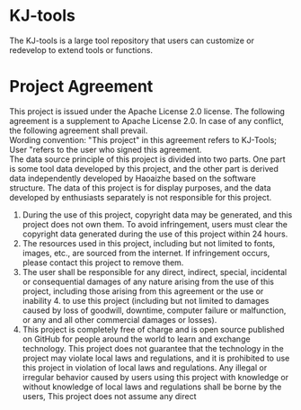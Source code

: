 # KJ-tools
The KJ-tools is a large tool repository that users can customize or redevelop to extend tools or functions.
# Project Agreement

This project is issued under the Apache License 2.0 license. The following agreement is a supplement to Apache License 2.0. In case of any conflict, the following agreement shall prevail.  
Wording convention: "This project" in this agreement refers to KJ-Tools; User "refers to the user who signed this agreement.  
The data source principle of this project is divided into two parts. One part is some tool data developed by this project, and the other part is derived data independently developed by Haoaizhe based on the software structure. The data of this project is for display purposes, and the data developed by enthusiasts separately is not responsible for this project.   
1. During the use of this project, copyright data may be generated, and this project does not own them. To avoid infringement, users must clear the copyright data generated during the use of this project within 24 hours.  
2. The resources used in this project, including but not limited to fonts, images, etc., are sourced from the internet. If infringement occurs, please contact this project to remove them.    
3. The user shall be responsible for any direct, indirect, special, incidental or consequential damages of any nature arising from the use of this project, including those arising from this agreement or the use or inability 4. to use this project (including but not limited to damages caused by loss of goodwill, downtime, computer failure or malfunction, or any and all other commercial damages or losses).  
5. This project is completely free of charge and is open source published on GitHub for people around the world to learn and exchange technology. This project does not guarantee that the technology in the project may violate local laws and regulations, and it is prohibited to use this project in violation of local laws and regulations. Any illegal or irregular behavior caused by users using this project with knowledge or without knowledge of local laws and regulations shall be borne by the users, This project does not assume any direct
